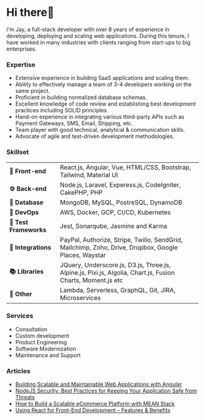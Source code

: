 <h1>Hi there👋</h1>

<p>I'm Jay, a full-stack developer with over 8 years of experience in developing, deploying and scaling web applications. During this tenure, I have worked in many industries with clients ranging from start-ups to big enterprises.</p>

<h3>Expertise</h3>
<ul>
  <li>Extensive experience in building SaaS applications and scaling them.</li>
  <li>Ability to effectively manage a team of 3-4 developers working on the same project.</li>
  <li>Proficient in building normalized database schemas.</li>
  <li>Excellent knowledge of code review and establishing best development practices including SOLID principles.</li>
  <li>Hand-on experience in integrating various third-party APIs such as Payment Gateways, SMS, Email, Shipping, etc.</li>
  <li>Team player with good technical, analytical & communication skills.</li>
  <li>Advocate of agile and test-driven development methodologies.</li>
</ul>

<h3>Skillset</h3>
<table> 
  <tbody>
    <tr>
      <td><b>🎨 Front-end</b></td>
      <td>React.js, Angular, Vue, HTML/CSS, Bootstrap, Tailwind, Material UI</td>    
    </tr>
     <tr>
      <td><b>⚙️ Back-end</b></td>
      <td>Node.js, Laravel, Experess.js, CodeIgniter, CakePHP, PHP</td>    
    </tr>
     <tr>
      <td><b>🎲 Database</b></td>
      <td>MongoDB, MySQL, PostreSQL, DynamoDB</td>    
    </tr>
     <tr>
      <td><b>🚀 DevOps</b></td>
      <td>AWS, Docker, GCP, CI/CD, Kubernetes</td>    
    </tr>
    <tr>
      <td><b>🥽 Test Frameworks</b></td>
      <td>Jest, Sonarqube, Jasmine and Karma </td>    
    </tr>
    <tr>
      <td><b>🧲 Integrations</b></td>
      <td>PayPal, Authorize, Stripe, Twilio, SendGrid, Mailchimp, Zoho, Drive, Dropbox, Google Places, Waystar</td>    
    </tr>
     <tr>
      <td><b>📚 Libraries</b></td>
      <td>JQuery, Underscore.js, D3.js, Three.js, Alpine.js, Pixi.js, Algolia, Chart.js, Fusion Charts, Moment.js etc</td>    
    </tr>
    <tr>
      <td><b>🖖 Other</b></td>
      <td>Lambda, Serverless, GraphQL, Git, JIRA, Microservices</td>    
    </tr>	 
  </tbody>
</table>
<h3>Services</h3>
<ul>
  <li>Consultation</li>
  <li>Custom development</li>
  <li>Product Engineering</li>
  <li>Software Modernization</li>
  <li>Maintenance and Support</li>
</ul>
<h3>Articles</h3>
<ul>
  <li><a href="https://www.imensosoftware.com/building-scalable-and-maintainable-web-applications-with-angularjs/" target="_blank">Building Scalable and Maintainable Web Applications with Angular</a></li>
  <li><a href="https://www.imensosoftware.com/nodejs-security-best-practices-for-keeping-your-application-safe-from-threats/" target="_blank">NodeJS Security: Best Practices for Keeping Your Application Safe from Threats</a></li>
  <li><a href="https://www.imensosoftware.com/how-to-build-a-scalable-ecommerce-platform-with-mean-stack/" target="_blank">How to Build a Scalable eCommerce Platform with MEAN Stack</a></li>
  <li><a href="https://www.imensosoftware.com/using-react-for-front-end-development-features-benefits/" target="_blank">Using React for Front-End Development – Features & Benefits</a></li>
</ul>



